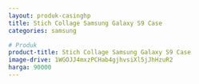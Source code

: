 ```yaml
---
layout: produk-casinghp
title: Stich Collage Samsung Galaxy S9 Case
categories: samsung

# Produk
product-title: Stich Collage Samsung Galaxy S9 Case
image-drive: 1WGOJJ4mxzPCHab4gjhvsiXl5jJhHzuR2
harga: 90000
---
```

